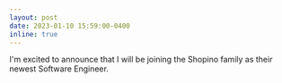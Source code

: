 ```yaml
---
layout: post
date: 2023-01-10 15:59:00-0400
inline: true
---
```


I'm excited to announce that I will be joining the Shopino family as their newest Software Engineer.